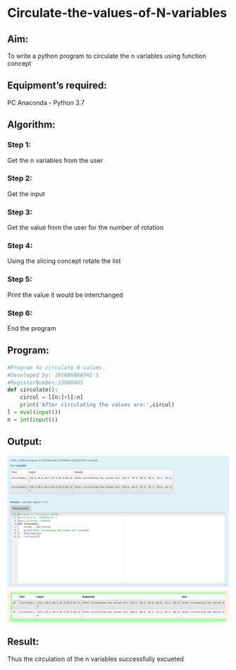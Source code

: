 # Circulate-the-values-of-N-variables

## Aim:

To write a python program to circulate the n variables using function concept

## Equipment’s required:

PC
Anaconda - Python 3.7

## Algorithm: 

### Step 1: 
Get the n variables from the user
### Step 2: 
Get the input
### Step 3: 
Get the value from the user for the number of rotation
### Step 4: 
Using the slicing concept rotate the list
### Step 5:
Print the value it would be interchanged
### Step 6: 
End the program

## Program:
```python
#Program to circulate N values.
#Developed by: JAYABHARATHI S 
#RegisterNumber:22008485
def circulate():
    circul = l[n:]+l[:n]
    print('After circulating the values are:',circul)
l = eval(input())
n = int(input())
```

## Output:
![](./nvariable1.png)

## Result:

Thus the circulation of the n variables successfully excueted

